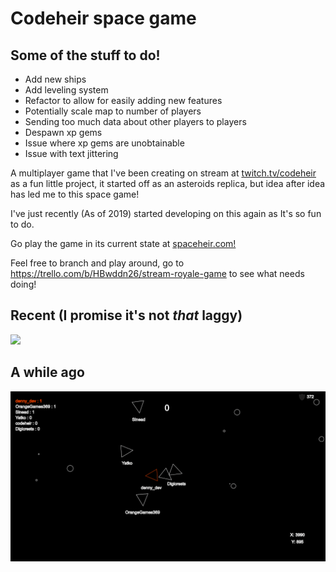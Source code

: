 # Codeheir space game
## Some of the stuff to do!
* Add new ships
* Add leveling system
* Refactor to allow for easily adding new features
* Potentially scale map to number of players
* Sending too much data about other players to players
* Despawn xp gems
* Issue where xp gems are unobtainable 
* Issue with text jittering




A multiplayer game that I've been creating on stream at [twitch.tv/codeheir](https://www.twitch.tv/codeheir) as a fun little project, it started off as an asteroids replica, but idea after idea has led me to this space game! 

I've just recently (As of 2019) started developing on this again as It's so fun to do. 

Go play the game in its current state at [spaceheir.com!](http://spaceheir.com/)


Feel free to branch and play around, go to https://trello.com/b/HBwddn26/stream-royale-game to see what needs doing!
## Recent (I promise it's not *that* laggy)
![](stream-royale2.gif)
## A while ago
![](stream-royale.gif)

